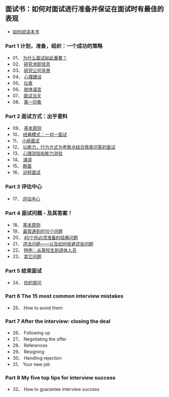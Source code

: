 ## 面试书：如何对面试进行准备并保证在面试时有最佳的表现

* [如何阅读本书](https://github.com/pwstrick/daily/blob/master/book/prepare/read.md)

### Part 1 计划，准备，组织：一个成功的策略
* 01、 [为什么面试如此重要？](https://github.com/pwstrick/daily/blob/master/book/prepare/1.md)
* 02、 [研究求职信息](https://github.com/pwstrick/daily/blob/master/book/prepare/2.md)
* 03、 [研究公司背景](https://github.com/pwstrick/daily/blob/master/book/prepare/3.md)
* 04、 [心理建设](https://github.com/pwstrick/daily/blob/master/book/prepare/4.md)
* 05、 [仪表](https://github.com/pwstrick/daily/blob/master/book/prepare/5.md)
* 06、 [肢体语言](https://github.com/pwstrick/daily/blob/master/book/prepare/6.md)
* 07、 [面试当天](https://github.com/pwstrick/daily/blob/master/book/prepare/7.md)
* 08、 [第一印象](https://github.com/pwstrick/daily/blob/master/book/prepare/8.md)

### Part 2 面试方式：出乎意料
* 09、 [基本原则](https://github.com/pwstrick/daily/blob/master/book/prepare/9.md)
* 10、 [经典模式：一对一面试](https://github.com/pwstrick/daily/blob/master/book/prepare/10.md)
* 11、 [小组面试](https://github.com/pwstrick/daily/blob/master/book/prepare/11.md)
* 12、 [以能力，行为方式为考察点结合情景问答的面试](https://github.com/pwstrick/daily/blob/master/book/prepare/12.md)
* 13、 [心理测验和能力测验](https://github.com/pwstrick/daily/blob/master/book/prepare/13.md)
* 14、 [演讲](https://github.com/pwstrick/daily/blob/master/book/prepare/14.md)
* 15、 [群面](https://github.com/pwstrick/daily/blob/master/book/prepare/15.md)
* 16、 [远程面试](https://github.com/pwstrick/daily/blob/master/book/prepare/16.md)

### Part 3 评估中心
* 17、 [评估中心](https://github.com/pwstrick/daily/blob/master/book/prepare/17.md)

### Part 4 面试问题 - 及其答案！
* 18、 [基本原则](https://github.com/pwstrick/daily/blob/master/book/prepare/18.md)
* 19、 [最常遇到的10个问题](https://github.com/pwstrick/daily/blob/master/book/prepare/19.md)
* 20、 [40个你必须准备的经典问题](https://github.com/pwstrick/daily/blob/master/book/prepare/20.md)
* 21、 [违法问题——以及如何规避这些问题](https://github.com/pwstrick/daily/blob/master/book/prepare/21.md)
* 22、 [特例：从离校生到退休人员](https://github.com/pwstrick/daily/blob/master/book/prepare/22.md)
* 23、 [其它问题](https://github.com/pwstrick/daily/blob/master/book/prepare/23.md)

### Part 5 结束面试
* 24、 [你的提问](https://github.com/pwstrick/daily/blob/master/book/prepare/24.md)

### Part 6 The 15 most common interview mistakes
* 25、 How to avoid them

### Part 7 After the interview: closing the deal
* 26、 Following up
* 27、 Negotiating the offer
* 28、 References
* 29、 Resigning
* 30、 Handling rejection
* 31、 Your new job

### Part 8 My five top tips for interview success
* 32、 How to guarantee interview success